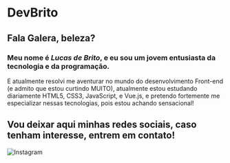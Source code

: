 # DevBrito

## Fala Galera, beleza?

### Meu nome é _Lucas de Brito_, e eu sou um jovem entusiasta da tecnologia e da programação.

E atualmente resolvi me aventurar no mundo do desenvolvimento Front-end (e admito que estou curtindo MUITO), atualmente estou estudando diariamente HTML5, CSS3, JavaScript, e Vue.js, e pretendo fortemente me especializar nessas tecnologias, pois estou achando sensacional!

## Vou deixar aqui minhas redes sociais, caso tenham interesse, entrem em contato!

![Instagram]("https://www.flaticon.com/br/autores/pixel-perfect")
